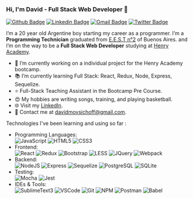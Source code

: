 ### Hi, I'm David - Full Stack Web Developer 👋
[![Github Badge](http://img.shields.io/badge/-Github-black?style=flat-square&logo=github&link=https://github.com/david-mov/)](https://github.com/david-mov/)
[![Linkedin Badge](https://img.shields.io/badge/-LinkedIn-blue?style=flat-square&logo=Linkedin&logoColor=white&link=https://www.linkedin.com/in/david-mov)](https://www.linkedin.com/in/david-mov)
[![Gmail Badge](https://img.shields.io/badge/-Gmail-d14836?style=flat-square&logo=Gmail&logoColor=white&link=mailto:defcon.davidmovsichoff@gmail.com)](mailto:davidmovsichoff@gmail.com)
[![Twitter Badge](https://img.shields.io/badge/-Twitter-1da1f2?style=flat-square&logo=twitter&logoColor=white&link=https://twitter.com/mov_david)](https://twitter.com/mov_david)

I’m a 20 year old Argentine boy starting my career as a programmer. I’m a **Programming Technician** graduated from [E.E.S.T n°2](https://yellow.place/es/escuela-de-educaci%C3%B3n-secundaria-t%C3%A9cnica-n2-lomas-de-zamora-temperley-argentina) of Buenos Aires. and I’m on the way to be a **Full Stack Web Developer** studying at [Henry Academy](https://www.soyhenry.com/).

- 🌱 I’m currently working on a individual project for the Henry Academy bootcamp.
- 📚 I’m currently learning Full Stack: React, Redux, Node, Express, Sequelize.
- ⭐ Full-Stack Teaching Assistant in the Bootcamp Pre Course.
- 😍 My hobbies are writing songs, training, and playing basketball.
- 🌐 Visit my [LinkedIn](https://www.linkedin.com/in/sergio-david-movsichoff-221824209/).
- 💌 Contact me at [davidmovsichoff@gmail.com](mailto:davidmovsichoff@gmail.com).

Technologies I've been learning and using so far :

- Programming Languages: <br />
    ![JavaScript](https://img.shields.io/badge/-JavaScript-eee?style=flat-square&logo=javascript&logoColor=DD9C25)
    ![HTML5](http://img.shields.io/badge/-HTML5-eee?style=flat-square&logo=html5&logoColor=E34F26)
    ![CSS3](https://img.shields.io/badge/-CSS3-eee?style=flat-square&logo=css3&logoColor=1572B6)
- Frontend: <br />
    ![React](https://img.shields.io/badge/-React-eee?style=flat-square&logo=react&logoColor=0088cc)
    <!-- ![React-Router](https://img.shields.io/badge/-React_Router-eee?style=flat-square&logo=react-router&logoColor=CA4245) -->
    ![Redux](https://img.shields.io/badge/-Redux-eee?style=flat-square&logo=redux&logoColor=764abc)
    ![Bootstrap](http://img.shields.io/badge/-Bootstrap-eee?style=flat-square&logo=bootstrap&logoColor=563D7C)
    ![LESS](https://img.shields.io/badge/-LESS-eee?style=flat-square&logo=less&logoColor=2A4D80)
    ![JQuery](https://img.shields.io/badge/-JQuery-eee?style=flat-square&logo=jquery&logoColor=0868AC)
    ![Webpack](https://img.shields.io/badge/-Webpack-eee?style=flat-square&logo=webpack&logoColor=1c78c0)
- Backend: <br />
    ![NodeJS](http://img.shields.io/badge/-NodeJS-eee?style=flat-square&logo=data:image/png;base64,iVBORw0KGgoAAAANSUhEUgAAAA4AAAAOCAMAAAAolt3jAAAAgVBMVEUzmTMzkTM0mDQslSwtlS00mzQAAAA7nTsymDIzmDMwmDAymTIzmDMzmTMzmDMzmDMzlzM0mTQzmTMzmTMzmTMzmTMzmTM0mjQ1nDUxlzEymDIzmTMzmTMzmTMzmTMzmTMwlzAzmTMzmTMzmTMzmTMzmTMzmTM0mTQzmTMzmTP///8ybrFJAAAAKXRSTlMAAAAAAAAAAAAAAA9RxlIRBjSR6/7vmzkIAyd21Nt8JwMauPwrKvlQxcV6L9IAAABUSURBVAjXY2RgZGTkYGQEUl8ZwUx2EAUSZfz0jVESSPEygMAXkIgiIyMbAwT8+v+fUeU/jAfkMzKqMjLDuX//k8ZFMwrNIjRnoDkS7AUZxqcQLwAA4+0cex8ENfMAAAAASUVORK5CYII=)
    ![Express](https://img.shields.io/badge/-Express-eee?style=flat-square&logo=express&logoColor=%2361DAFB)
    ![Sequelize](https://img.shields.io/badge/-Sequelize-eee?style=flat-square&logo=sequelize&logoColor=2f406a)
    ![PostgreSQL](https://img.shields.io/badge/-PostgreSQL-eee?style=flat-square&logo=postgresql&logoColor=336791)
    ![SQLite](https://img.shields.io/badge/-SQLite-eee?style=flat-square&logo=sqlite&logoColor=%2307405e)
- Testing: <br />
    ![Mocha](https://img.shields.io/badge/-Mocha-eee?style=flat-square&logo=mocha)
    ![Jest](https://img.shields.io/badge/-Jest-eee?style=flat-square&logo=jest&logoColor=99425B)
- IDEs & Tools: <br />
    ![SublimeText3](https://img.shields.io/badge/-Sublime_Text_3-eee?style=flat-square&logo=sublime-text&logoColor=important)
    ![VSCode](https://img.shields.io/badge/-VS_Code-eee?style=flat-square&logo=visual-studio-code&logoColor=68217a)
    ![Git](https://img.shields.io/badge/-Git-eee?style=flat-square&logo=git&logoColor=F34F29)
    ![NPM](https://img.shields.io/badge/-npm-eee?style=flat-square&logo=npm)
    ![Postman](https://img.shields.io/badge/-Postman-eee?style=flat-square&logo=postman)
    ![Babel](https://img.shields.io/badge/-Babel-eee?style=flat-square&logo=babel)
